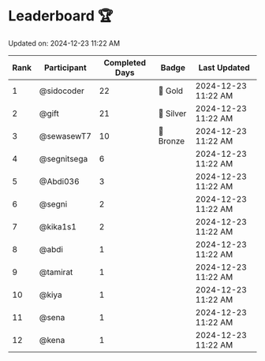 # Leaderboard 🏆

Updated on: 2024-12-23 11:22 AM

| Rank | Participant       | Completed Days | Badge      | Last Updated         |
|------|-------------------|----------------|------------|----------------------|
| 1    | @sidocoder        | 22             | 🏅 Gold     | 2024-12-23 11:22 AM |
| 2    | @gift             | 21             | 🥈 Silver   | 2024-12-23 11:22 AM |
| 3    | @sewasewT7        | 10             | 🥉 Bronze   | 2024-12-23 11:22 AM |
| 4    | @segnitsega       | 6              |            | 2024-12-23 11:22 AM |
| 5    | @Abdi036          | 3              |            | 2024-12-23 11:22 AM |
| 6    | @segni            | 2              |            | 2024-12-23 11:22 AM |
| 7    | @kika1s1          | 2              |            | 2024-12-23 11:22 AM |
| 8    | @abdi             | 1              |            | 2024-12-23 11:22 AM |
| 9    | @tamirat          | 1              |            | 2024-12-23 11:22 AM |
| 10   | @kiya             | 1              |            | 2024-12-23 11:22 AM |
| 11   | @sena             | 1              |            | 2024-12-23 11:22 AM |
| 12   | @kena             | 1              |            | 2024-12-23 11:22 AM |
